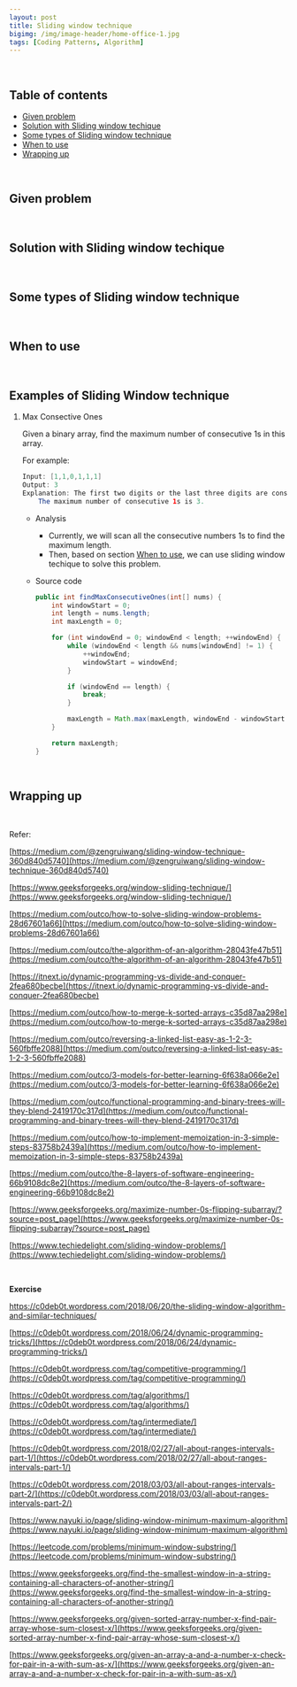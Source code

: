 ```yaml
---
layout: post
title: Sliding window technique
bigimg: /img/image-header/home-office-1.jpg
tags: [Coding Patterns, Algorithm]
---
```




<br>

## Table of contents
- [Given problem](#given-problem)
- [Solution with Sliding window techique](#solution-with-sliding-window-techique)
- [Some types of Sliding window technique](#some-types-of-sliding-window-technique)
- [When to use](#when-to-use)
- [Wrapping up](#wrapping-up)

<br>

## Given problem





<br>

## Solution with Sliding window techique






<br>

## Some types of Sliding window technique






<br>

## When to use






<br>

## Examples of Sliding Window technique

1. Max Consective Ones

    Given a binary array, find the maximum number of consecutive 1s in this array.

    For example:

    ```java
    Input: [1,1,0,1,1,1]
    Output: 3
    Explanation: The first two digits or the last three digits are consecutive 1s.
        The maximum number of consecutive 1s is 3.
    ```

    - Analysis

        - Currently, we will scan all the consecutive numbers 1s to find the maximum length.
        - Then, based on section [When to use](#when-to-use), we can use sliding window techique to solve this problem.

    - Source code

        ```java
        public int findMaxConsecutiveOnes(int[] nums) {
            int windowStart = 0;
            int length = nums.length;
            int maxLength = 0;

            for (int windowEnd = 0; windowEnd < length; ++windowEnd) {
                while (windowEnd < length && nums[windowEnd] != 1) {
                    ++windowEnd;
                    windowStart = windowEnd;
                }

                if (windowEnd == length) {
                    break;
                }

                maxLength = Math.max(maxLength, windowEnd - windowStart + 1);
            }

            return maxLength;
        }
        ```

<br>

## Wrapping up





<br>

Refer:

[https://medium.com/@zengruiwang/sliding-window-technique-360d840d5740](https://medium.com/@zengruiwang/sliding-window-technique-360d840d5740)

[https://www.geeksforgeeks.org/window-sliding-technique/](https://www.geeksforgeeks.org/window-sliding-technique/)

[https://medium.com/outco/how-to-solve-sliding-window-problems-28d67601a66](https://medium.com/outco/how-to-solve-sliding-window-problems-28d67601a66)

[https://medium.com/outco/the-algorithm-of-an-algorithm-28043fe47b51](https://medium.com/outco/the-algorithm-of-an-algorithm-28043fe47b51)

[https://itnext.io/dynamic-programming-vs-divide-and-conquer-2fea680becbe](https://itnext.io/dynamic-programming-vs-divide-and-conquer-2fea680becbe)

[https://medium.com/outco/how-to-merge-k-sorted-arrays-c35d87aa298e](https://medium.com/outco/how-to-merge-k-sorted-arrays-c35d87aa298e)

[https://medium.com/outco/reversing-a-linked-list-easy-as-1-2-3-560fbffe2088](https://medium.com/outco/reversing-a-linked-list-easy-as-1-2-3-560fbffe2088)

[https://medium.com/outco/3-models-for-better-learning-6f638a066e2e](https://medium.com/outco/3-models-for-better-learning-6f638a066e2e)

[https://medium.com/outco/functional-programming-and-binary-trees-will-they-blend-2419170c317d](https://medium.com/outco/functional-programming-and-binary-trees-will-they-blend-2419170c317d)

[https://medium.com/outco/how-to-implement-memoization-in-3-simple-steps-83758b2439a](https://medium.com/outco/how-to-implement-memoization-in-3-simple-steps-83758b2439a)

[https://medium.com/outco/the-8-layers-of-software-engineering-66b9108dc8e2](https://medium.com/outco/the-8-layers-of-software-engineering-66b9108dc8e2)

[https://www.geeksforgeeks.org/maximize-number-0s-flipping-subarray/?source=post_page](https://www.geeksforgeeks.org/maximize-number-0s-flipping-subarray/?source=post_page)

[https://www.techiedelight.com/sliding-window-problems/](https://www.techiedelight.com/sliding-window-problems/)

<br>

**Exercise**

[https://c0deb0t.wordpress.com/2018/06/20/the-sliding-window-algorithm-and-similar-techniques/ ](https://c0deb0t.wordpress.com/2018/06/20/the-sliding-window-algorithm-and-similar-techniques/ )

[https://c0deb0t.wordpress.com/2018/06/24/dynamic-programming-tricks/](https://c0deb0t.wordpress.com/2018/06/24/dynamic-programming-tricks/)

[https://c0deb0t.wordpress.com/tag/competitive-programming/](https://c0deb0t.wordpress.com/tag/competitive-programming/)

[https://c0deb0t.wordpress.com/tag/algorithms/](https://c0deb0t.wordpress.com/tag/algorithms/)

[https://c0deb0t.wordpress.com/tag/intermediate/](https://c0deb0t.wordpress.com/tag/intermediate/)

[https://c0deb0t.wordpress.com/2018/02/27/all-about-ranges-intervals-part-1/](https://c0deb0t.wordpress.com/2018/02/27/all-about-ranges-intervals-part-1/)

[https://c0deb0t.wordpress.com/2018/03/03/all-about-ranges-intervals-part-2/](https://c0deb0t.wordpress.com/2018/03/03/all-about-ranges-intervals-part-2/)

[https://www.nayuki.io/page/sliding-window-minimum-maximum-algorithm](https://www.nayuki.io/page/sliding-window-minimum-maximum-algorithm)

[https://leetcode.com/problems/minimum-window-substring/](https://leetcode.com/problems/minimum-window-substring/)

[https://www.geeksforgeeks.org/find-the-smallest-window-in-a-string-containing-all-characters-of-another-string/](https://www.geeksforgeeks.org/find-the-smallest-window-in-a-string-containing-all-characters-of-another-string/)

[https://www.geeksforgeeks.org/given-sorted-array-number-x-find-pair-array-whose-sum-closest-x/](https://www.geeksforgeeks.org/given-sorted-array-number-x-find-pair-array-whose-sum-closest-x/)

[https://www.geeksforgeeks.org/given-an-array-a-and-a-number-x-check-for-pair-in-a-with-sum-as-x/](https://www.geeksforgeeks.org/given-an-array-a-and-a-number-x-check-for-pair-in-a-with-sum-as-x/)
